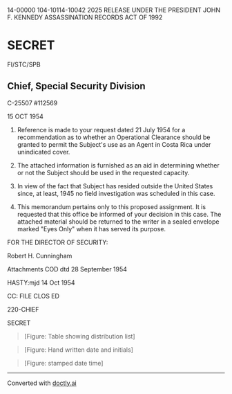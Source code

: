 14-00000
104-10114-10042
2025 RELEASE UNDER THE PRESIDENT JOHN F. KENNEDY ASSASSINATION RECORDS ACT OF 1992

# SECRET

FI/STC/SPB

## Chief, Special Security Division

C-25507
#112569

15 OCT 1954

1.  Reference is made to your request dated 21 July 1954
    for a recommendation as to whether an Operational Clearance
    should be granted to permit the Subject's use as an Agent in
    Costa Rica under unindicated cover.

2.  The attached information is furnished as an aid in
    determining whether or not the Subject should be used in the
    requested capacity.

3.  In view of the fact that Subject has resided outside
    the United States since, at least, 1945 no field investigation
    was scheduled in this case.

4.  This memorandum pertains only to this proposed
    assignment. It is requested that this office be informed of
    your decision in this case. The attached material should be
    returned to the writer in a sealed envelope marked "Eyes Only"
    when it has served its purpose.

FOR THE DIRECTOR OF SECURITY:

Robert H. Cunningham

Attachments
COD dtd 28 September 1954

HASTY:mjd 14 Oct 1954

CC: FILE
CLOS ED

220-CHIEF

SECRET

> [Figure: Table showing distribution list]

> [Figure: Hand written date and initials]

> [Figure: stamped date time]


---
Converted with [doctly.ai](https://doctly.ai)